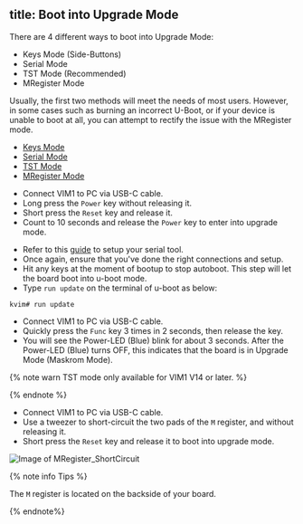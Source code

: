 title: Boot into Upgrade Mode
---

There are 4 different ways to boot into Upgrade Mode:

* Keys Mode (Side-Buttons)
* Serial Mode
* TST Mode (Recommended)
* MRegister Mode

Usually, the first two methods will meet the needs of most users. However, in some cases such as burning an incorrect U-Boot, or if your device is unable to boot at all, you can attempt to rectify the issue with the MRegister mode.

<ul class="nav nav-tabs" id="myTab" role="tablist">
  <li class="nav-item" role="presentation">
    <a class="nav-link active" id="keys-tab" data-toggle="tab" href="#keys" role="tab" aria-controls="keys" aria-selected="true">Keys Mode</a>
  </li>
  <li class="nav-item" role="presentation">
    <a class="nav-link" id="serial-tab" data-toggle="tab" href="#serial" role="tab" aria-controls="serial" aria-selected="false">Serial Mode</a>
  </li>
  <li class="nav-item" role="presentation">
    <a class="nav-link" id="tst-tab" data-toggle="tab" href="#tst" role="tab" aria-controls="tst" aria-selected="false">TST Mode</a>
  </li>
  <li class="nav-item" role="presentation">
    <a class="nav-link" id="mregister-tab" data-toggle="tab" href="#mregister" role="tab" aria-controls="mregister" aria-selected="false">MRegister Mode</a>
  </li>
</ul>
<div class="tab-content" id="myTabContent">
<div class="tab-pane fade show active" id="keys" role="tabpanel" aria-labelledby="keys-tab">

* Connect VIM1 to PC via USB-C cable.
* Long press the `Power` key without releasing it.
* Short press the `Reset` key and release it.
* Count to 10 seconds and release the `Power` key to enter into upgrade mode.

</div>
<div class="tab-pane fade" id="serial" role="tabpanel" aria-labelledby="serial-tab">

* Refer to this [guide](/linux/vim1/SetupSerialTool.html) to setup your serial tool.
* Once again, ensure that you've done the right connections and setup.
* Hit any keys at the moment of bootup to stop autoboot. This step will let the board boot into u-boot mode.
* Type `run update` on the terminal of u-boot as below:

```
kvim# run update
```

</div>
<div class="tab-pane fade" id="tst" role="tabpanel" aria-labelledby="tst-tab">

* Connect VIM1 to PC via USB-C cable.
* Quickly press the `Func` key 3 times in 2 seconds, then release the key. 
* You will see the Power-LED (Blue) blink for about 3 seconds. After the Power-LED (Blue) turns OFF, this indicates that the board is in Upgrade Mode (Maskrom Mode).

{% note warn TST mode only available for VIM1 V14 or later. %}

{% endnote %}

</div>
<div class="tab-pane fade" id="mregister" role="tabpanel" aria-labelledby="mregister-tab">

* Connect VIM1 to PC via USB-C cable.
* Use a tweezer to short-circuit the two pads of the `M` register, and without releasing it.
* Short press the `Reset` key and release it to boot into upgrade mode.

![Image of MRegister_ShortCircuit](/linux/images/vim1/MRegister_ShortCircuit.png)

{% note info Tips %}

The `M` register is located on the backside of your board.

{% endnote%}

</div>
</div> 
